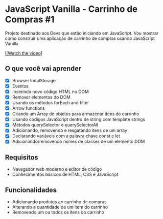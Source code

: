 # JavaScript Vanilla - Carrinho de Compras #1
Projeto destinado aos Devs que estão iniciando em JavaScript. Vou mostrar como construir uma aplicação de carrinho de compras
usando JavaScript Vanilla.


[![Watch the video]](https://user-images.githubusercontent.com/6599252/112686625-027c5880-8e55-11eb-9347-a2359943ea77.mov)


## O que você vai aprender

  - [x] Browser localStorage
  - [x] Eventos
  - [x] Inserindo novo código HTML no DOM
  - [x] Remover elementos do DOM
  - [x] Usando os métodos forEach and filter
  - [x] Arrow functions
  - [x] Criando um Array de objetos para armazenar itens do carrinho
  - [x] Usando códigos JavaScript dentro de string com template strings
  - [x] Métodos querySelector e querySelectorAll
  - [x] Adicionando, removendo e resgatando itens de um array
  - [x] Declarando variáveis com a palavra chave const e let
  - [x] Adicionando/removendo nomes de classes de um elemento DOM

## Requisitos
  * Navegador web moderno e editor de código
  * Conhecimentos básicos de HTML, CSS e JavaScript

## Funcionalidades
  * Adicionando produtos ao carrinho de compras
  * Alterando a quantidade de um item do carrinho
  * Removendo um ou todos os itens do carrinho
